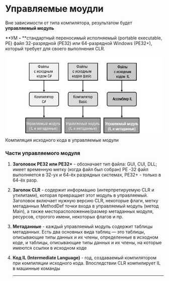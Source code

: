 # Управляемые моудли

Вне зависимости от типа компилятора, результатом будет **управляемый модуль**

**УМ **-** **стандартный переносимый исполняемый \(portable executable, PE\) файл 32-разрядной \(PE32\) или 64-разрядной Windows \(PE32+\), который требует для своего выполнения CLR.

![](/assets/Компиляция.исходного.кода.в.управляемые.модули.png)Компиляция исходного кода в управляемые модули

### Части управляемого модуля

1. **Заголовок PE32 или PE32+** - обозначает тип файла: GUI, CUI, DLL; имеет временную метку \(когда файл был собран\) PE -32 файл выполняется в 32-ух и 64-ёх разрядных системах, PE32+ - только в 64-ёх разр.

2. **Заголок CLR** - cодержит информацию \(интерпретируемую CLR и утилитами\), которая превращает этот модуль в управляемый. Заголовок включает нужную версию CLR, некоторые флаги, метку метаданных MethodDef точки входа в управляемый модуль \(метод Main\), а также месторасположение/размер метаданных модуля, ресурсов, строгого имени, некоторых флагов и пр.

3. **Метаданные**  - каждый управляемый модуль содержит таблицы метаданных. Есть два основных вида таблиц — это таблицы, описывающие типы данных и их члены, определенные в исходном коде, и таблицы, описывающие типы данных и их члены, на которые имеются ссылки в исходном коде

4. **Код IL \(Intermediate Language\)** - rод, создаваемый компилятором при компиляции исходного кода. Впоследствии CLR компилирует IL в машинные команды

   ---



